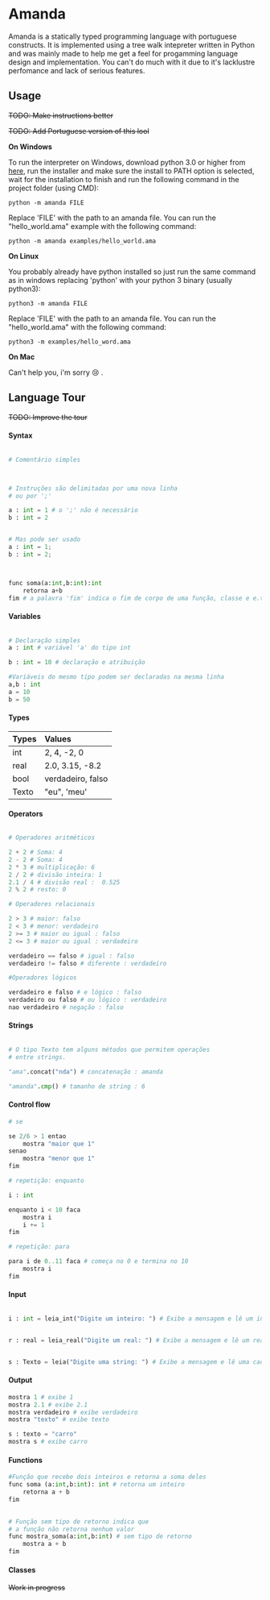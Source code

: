 # Amanda

Amanda is a statically typed programming language with portuguese constructs. 
It is implemented using a tree walk intepreter written in Python and was mainly made to help me get a feel for progamming language design and implementation. 
You can't do much with it due to it's lacklustre perfomance and lack of serious features.

## Usage

~~TODO: Make instructions better~~

~~TODO: Add Portuguese version of this lool~~

**On Windows**


To run the interpreter on Windows, download python 3.0 or higher from [here](https://www.python.org/downloads/windows/), run the installer and make sure the install to PATH option is selected, wait for the installation to finish and run the following command in the project folder (using CMD):

```
python -m amanda FILE 
```

Replace 'FILE' with the path to an amanda file. You can run the "hello_world.ama" example with the following command:

```
python -m amanda examples/hello_world.ama 
```

**On Linux** 

You probably already have python installed so just run the same command as in windows replacing 'python' with your python 3 binary
(usually python3):

```
python3 -m amanda FILE
```

Replace 'FILE' with the path to an amanda file. You can run the "hello_world.ama" with the following command:

```
python3 -m examples/hello_word.ama 
```

**On Mac**

Can't help you, i'm sorry :cry: .



## Language Tour

~~TODO: Improve the tour~~

#### Syntax

```python

# Comentário simples



# Instruções são delimitadas por uma nova linha
# ou por ';'

a : int = 1 # o ';' não é necessário
b : int = 2


# Mas pode ser usado
a : int = 1; 
b : int = 2;



func soma(a:int,b:int):int
    retorna a+b
fim # a palavra 'fim' indica o fim de corpo de uma função, classe e e.t.c
```

#### Variables

```python

# Declaração simples
a : int # variável 'a' do tipo int

b : int = 10 # declaração e atribuição

#Variáveis do mesmo tipo podem ser declaradas na mesma linha
a,b : int
a = 10
b = 50
```

#### Types

| Types         | Values                | 
| ------------- |:----------------------|
| int           | 2, 4, -2, 0           |
| real          | 2.0, 3.15, -8.2       |
| bool          | verdadeiro, falso     |
| Texto         | "eu", 'meu'           |

#### Operators

```python

# Operadores aritméticos

2 + 2 # Soma: 4
2 - 2 # Soma: 4
2 * 3 # multiplicação: 6
2 / 2 # divisão inteira: 1
2.1 / 4 # divisão real :  0.525
2 % 2 # resto: 0

# Operadores relacionais

2 > 3 # maior: falso
2 < 3 # menor: verdadeiro
2 >= 3 # maior ou igual : falso
2 <= 3 # maior ou igual : verdadeiro

verdadeiro == falso # igual : falso
verdadeiro != falso # diferente : verdadeiro

#Operadores lógicos

verdadeiro e falso # e lógico : falso
verdadeiro ou falso # ou lógico : verdadeiro
nao verdadeiro # negação : falso
```

#### Strings

```python

# O tipo Texto tem alguns métodos que permitem operações
# entre strings.

"ama".concat("nda") # concatenação : amanda

"amanda".cmp() # tamanho de string : 6 
```

#### Control flow

```python
# se

se 2/6 > 1 entao
    mostra "maior que 1" 
senao
    mostra "menor que 1"
fim

# repetição: enquanto

i : int

enquanto i < 10 faca
    mostra i
    i += 1
fim

# repetição: para 

para i de 0..11 faca # começa no 0 e termina no 10
    mostra i
fim

```

#### Input

```python

i : int = leia_int("Digite um inteiro: ") # Exibe a mensagem e lê um inteiro do teclado


r : real = leia_real("Digite um real: ") # Exibe a mensagem e lê um real do teclado


s : Texto = leia("Digite uma string: ") # Exibe a mensagem e lê uma cadeia de caracteres do teclado
```

#### Output

```python
mostra 1 # exibe 1 
mostra 2.1 # exibe 2.1
mostra verdadeiro # exibe verdadeiro
mostra "texto" # exibe texto

s : texto = "carro"
mostra s # exibe carro

```

#### Functions

```python
#Função que recebe dois inteiros e retorna a soma deles
func soma (a:int,b:int): int # retorna um inteiro
    retorna a + b
fim

 
# Função sem tipo de retorno indica que
# a função não retorna nenhum valor
func mostra_soma(a:int,b:int) # sem tipo de retorno
    mostra a + b
fim
```

#### Classes

~~Work in progress~~





